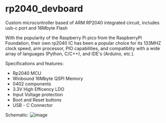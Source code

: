 # rp2040_devboard
Custom microcontroller based of ARM RP2040 integrated circuit, includes usb-c port and 16Mbyte Flash

With the popularity of the Raspberry Pi pico from the RaspberryPi Foundation, their own rp2040 IC has been a popular choice for its 133MHZ clock speed, arm processor, PIO capabilities, and compatiblity with a wide array of languages (Python, C/C++), and IDE's (Arduino, etc.).

Specifications and features:
  - Rp2040 MCU
  - Winbound 16Mbyte QSPI Memory
  - 0402 components
  - 3.3V High Efficency LDO
  - Input Voltage protection
  - Boot and Reset buttons
  - USB - C Connector

Schematic:
![image](https://github.com/ywf1/rp2040_devboard/assets/115194344/afdb8f5a-64f5-489f-8a1f-447bd30eeece)


